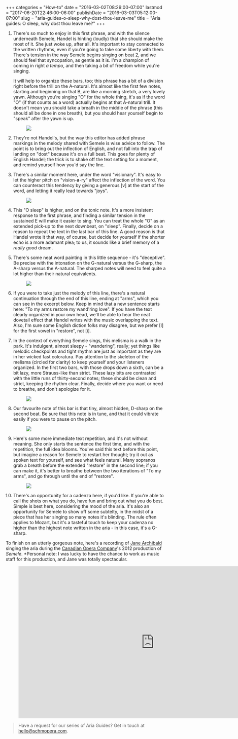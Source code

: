 +++
categories = "How-to"
date = "2016-03-02T08:29:00-07:00"
lastmod = "2017-06-20T22:46:00-06:00"
publishDate = "2016-03-03T05:12:00-07:00"
slug = "aria-guides-o-sleep-why-dost-thou-leave-me"
title = "Aria guides: O sleep, why dost thou leave me?"
+++

1. There's so much to enjoy in this first phrase, and with the silence underneath Semele, Handel is hinting (loudly) that she should make the most of it. She just woke up, after all. It's important to stay connected to the written rhythms, even if you're going to take some liberty with them. There's tension in the way Semele begins singing on beat 2, and we should feel that syncopation, as gentle as it is. I'm a champion of coming in right *a tempo*, and then taking a bit of freedom while you're singing. 

	It will help to organize these bars, too; this phrase has a bit of a division right before the trill on the A-natural. It's almost like the first few notes, starting and beginning on that B, are like a morning stretch, a very lovely yawn. Although you're singing "O" for the whole thing, it's as if the word "O" (if that counts as a word) actually begins at that A-natural trill. It doesn't mean you should take a breath in the middle of the phrase (this should all be done in one breath), but you should hear yourself begin to "speak" after the yawn is up.<figure data-type="image">
![](/webhook-uploads/1456932036776/Aria-Guide---Semele---p1.jpg)
</figure>

2. They're not Handel's, but the way this editor has added phrase markings in the melody shared with Semele is wise advice to follow. The point is to bring out the inflection of English, and not fall into the trap of landing on "dost" because it's on a full beat. This goes for plenty of English Handel; the trick is to shake off the text setting for a moment, and remind yourself how you'd say the line.

3. There's a similar moment here, under the word "visionary". It's easy to let the higher pitch on "vision-**a**-ry" affect the inflection of the word. You can counteract this tendency by giving a generous [v] at the start of the word, and letting it really lead towards "joys".<figure data-type="image">
![](/webhook-uploads/1456932095703/Aria-Guide---Semele---p1-half.jpg)
</figure>

4. This "O sleep" is higher, and on the tonic note. It's a more insistent response to the first phrase, and finding a similar tension in the sustained E will make it easier to sing. You can treat the whole "O" as an extended pick-up to the next downbeat, on "sleep". Finally, decide on a reason to repeat the text in the last bar of this line. A good reason is that Handel wrote it that way, of course, but decide for yourself if the shorter echo is a more adamant plea; to us, it sounds like a brief memory of a *really good* dream.

5. There's some neat word painting in this little sequence - it's "deceptive". Be precise with the intonation on the G-natural versus the G-sharp, the A-sharp versus the A-natural. The sharped notes will need to feel quite a lot higher than their natural equivalents.<figure data-type="image">
![](/webhook-uploads/1456932146913/Aria-Guide---Semele---p2.jpg)
</figure>

6. If you were to take just the melody of this line, there's a natural continuation through the end of this line, ending at "arms", which you can see in the excerpt below. Keep in mind that a new sentence starts here: "To my arms restore my wand'ring love". If you have the text clearly organized in your own head, we'll be able to hear the neat dovetail effect that Handel writes with the music overlapping the text. Also, I'm sure some English diction folks may disagree, but we prefer [I] for the first vowel in "restore", not [i].

7. In the context of everything Semele sings, this melisma is a walk in the park. It's indulgent, almost sleepy - "wandering", really; yet things like melodic checkpoints and tight rhythm are just as important as they are in her wicked fast coloratura. Pay attention to the skeleton of the melisma (circled for clarity) to keep yourself and your listeners organized. In the first two bars, with those drops down a sixth, can be a bit lazy, more Strauss-like than strict. These lazy bits are contrasted with the little runs of thirty-second notes; these should be clean and strict, keeping the rhythm clear. Finally, decide where you want or need to breathe, and don't apologize for it.<figure data-type="image">
![](/webhook-uploads/1456932218593/Aria-Guide---Semele---p3.jpg)
</figure>

8. Our favourite note of this bar is that tiny, almost hidden, D-sharp on the second beat. Be sure that this note is in tune, and that it could vibrate easily if you were to pause on the pitch.<figure data-type="image">
![](/webhook-uploads/1456932291692/Aria-Guide---Semele-p4.jpg)
</figure>

9. Here's some more immediate text repetition, and it's not without meaning. She only starts the sentence the first time, and with the repetition, the full idea blooms. You've said this text before this point, but imagine a reason for Semele to restart her thought; try it out as spoken text for yourself, and see what feels natural. Many sopranos grab a breath before the extended "restore" in the second line; if you can make it, it's better to breathe between the two iterations of "To my arms", and go through until the end of "restore".<figure data-type="image">![](/webhook-uploads/1456932468871/Aria-Guide---Semele---p5.jpg)
</figure>

10. There's an opportunity for a cadenza here, if you'd like. If you're able to call the shots on what you do, have fun and bring out what you do best. Simple is best here, considering the mood of the aria. It's also an opportunity for Semele to show off some subtelty, in the midst of a piece that has her singing so many notes it's blinding. The rule often applies to Mozart, but it's a tasteful touch to keep your cadenza no higher than the highest note written in the aria - in this case, it's a G-sharp.

To finish on an utterly gorgeous note, here's a recording of [Jane Archibald](/scene/people/jane-archibald/) singing the aria during the [Canadian Opera Company](/scene/companies/canadian-opera-company/)'s 2012 production of *Semele*. \*Personal note: I was lucky to have the chance to work as music staff for this production, and Jane was totally spectacular.

<figure data-type="video">
<iframe width="854" height="480" src="https://www.youtube.com/embed/1ILm0yAyh-U" frameborder="0" allowfullscreen></iframe>
</figure>

>Have a request for our series of Aria Guides? Get in touch at [hello@schmopera.com](mailto:hello@schmopera.com).

